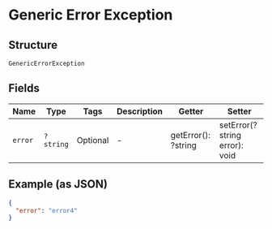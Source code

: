 
# Generic Error Exception

## Structure

`GenericErrorException`

## Fields

| Name | Type | Tags | Description | Getter | Setter |
|  --- | --- | --- | --- | --- | --- |
| `error` | `?string` | Optional | - | getError(): ?string | setError(?string error): void |

## Example (as JSON)

```json
{
  "error": "error4"
}
```

